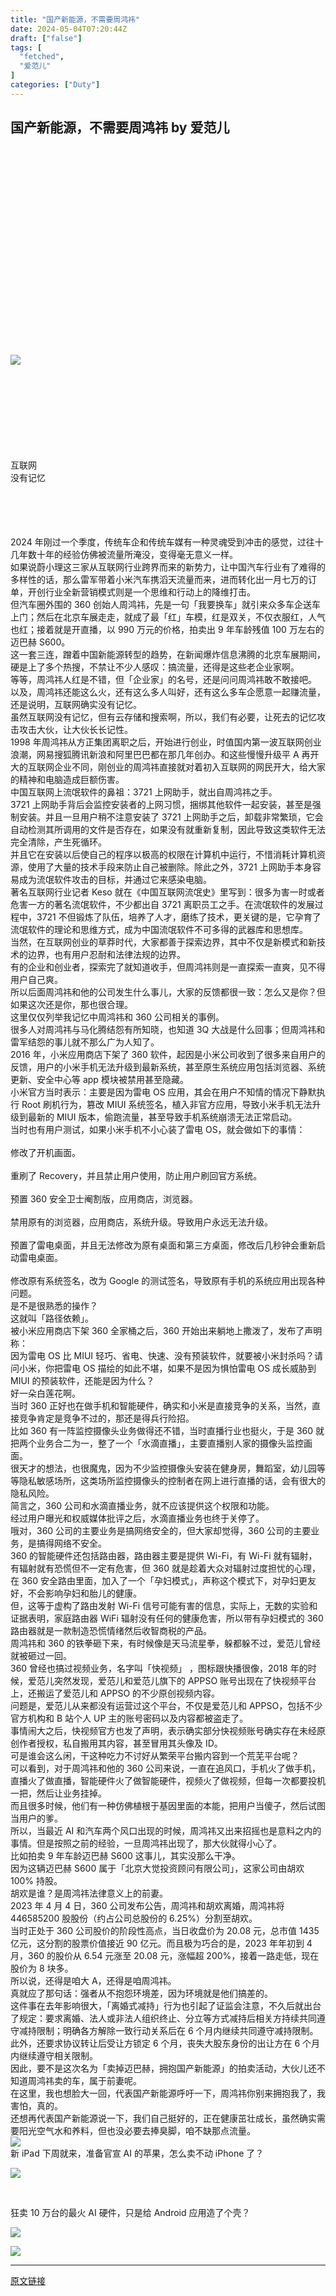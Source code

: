 ```yaml
---
title: "国产新能源，不需要周鸿祎"
date: 2024-05-04T07:20:44Z
draft: ["false"]
tags: [
  "fetched",
  "爱范儿"
]
categories: ["Duty"]
---
```

国产新能源，不需要周鸿祎 by 爱范儿
------
<div><p data-mpa-powered-by="yiban.io"><br></p><section><section><section><svg height="301" width="62"></svg><section><section><img data-imgfileid="504858717" data-ratio="1.149914821124361" data-src="https://mmbiz.qpic.cn/mmbiz_png/dyDu14T9ZVBNYEBFXIIeNKfiaoQjOED8AqfX0wdc3679f8d61YxQLO2I6oU4Ge3I9Akjsw8LJvGzvmIF7II6GFg/640?wx_fmt=png&amp;from=appmsg" data-type="png" data-w="587" src="https://mmbiz.qpic.cn/mmbiz_png/dyDu14T9ZVBNYEBFXIIeNKfiaoQjOED8AqfX0wdc3679f8d61YxQLO2I6oU4Ge3I9Akjsw8LJvGzvmIF7II6GFg/640?wx_fmt=png&amp;from=appmsg"></section><svg></svg></section></section><section><section><section>互联网</section><section>没有记忆</section></section><svg height="83" width="70"></svg></section></section></section><section><section><section><section><section><section><section><section><section><section><section>2024 年刚过一个季度，传统车企和传统车媒有一种灵魂受到冲击的感觉，过往十几年数十年的经验仿佛被流量所淹没，变得毫无意义一样。</section><section>如果说蔚小理这三家从互联网行业跨界而来的新势力，让中国汽车行业有了难得的多样性的话，那么雷军带着小米汽车携滔天流量而来，进而转化出一月七万的订单，开创行业全新营销模式则是一个思维和行动上的降维打击。</section><section>但汽车圈外围的 360 创始人周鸿祎，先是一句「我要换车」就引来众多车企送车上门；然后在北京车展走走，就成了最「红」车模，红是双关，不仅衣服红，人气也红；接着就是开直播，以 990 万元的价格，拍卖出 9 年车龄残值 100 万左右的迈巴赫 S600。<span></span></section><section>这一套三连，蹭着中国新能源转型的趋势，在新闻爆炸信息沸腾的北京车展期间，硬是上了多个热搜，不禁让不少人感叹：搞流量，还得是这些老企业家啊。</section><section>等等，周鸿祎人红是不错，但「企业家」的名号，还是问问周鸿祎敢不敢接吧。</section><section>以及，周鸿祎还能这么火，还有这么多人叫好，还有这么多车企愿意一起赚流量，还是说明，互联网确实没有记忆。</section><section>虽然互联网没有记忆，但有云存储和搜索啊，所以，我们有必要，让死去的记忆攻击攻击大伙，让大伙长长记性。</section><section>1998 年周鸿祎从方正集团离职之后，开始进行创业，时值国内第一波互联网创业浪潮，网易搜狐腾讯新浪和阿里巴巴都在那几年创办。和这些慢慢升级平 A 再开大的互联网企业不同，刚创业的周鸿祎直接就对着初入互联网的网民开大，给大家的精神和电脑造成巨额伤害。</section><section>中国互联网上流氓软件的鼻祖：3721 上网助手，就出自周鸿祎之手。</section><section>3721 上网助手背后会监控安装者的上网习惯，捆绑其他软件一起安装，甚至是强制安装。并且一旦用户稍不注意安装了 3721 上网助手之后，卸载非常繁琐，它会自动检测其所调用的文件是否存在，如果没有就重新复制，因此导致这类软件无法完全清除，产生死循环。</section><section>并且它在安装以后使自己的程序以极高的权限在计算机中运行，不惜消耗计算机资源，使用了大量的技术手段来防止自己被删除。除此之外，3721 上网助手本身容易成为流氓软件攻击的目标，并通过它来感染电脑。</section><section>著名互联网行业记者 Keso 就在《中国互联网流氓史》里写到：很多为害一时或者危害一方的著名流氓软件，不少都出自 3721 离职员工之手。在流氓软件的发展过程中，3721 不但锻炼了队伍，培养了人才，磨练了技术，更关键的是，它孕育了流氓软件的理论和思维方式，成为中国流氓软件不可多得的武器库和思想库。</section><section>当然，在互联网创业的草莽时代，大家都善于探索边界，其中不仅是新模式和新技术的边界，也有用户忍耐和法律法规的边界。</section><section>有的企业和创业者，探索完了就知道收手，但周鸿祎则是一直探索一直爽，见不得用户自己爽。</section><section>所以后面周鸿祎和他的公司发生什么事儿，大家的反馈都很一致：怎么又是你？但如果这次还是你，那也很合理。</section><section>这里仅仅列举我记忆中周鸿祎和 360 公司相关的事例。</section><section>很多人对周鸿祎与马化腾结怨有所知晓，也知道 3Q 大战是什么回事；但周鸿祎和雷军结怨的事儿就不那么广为人知了。</section><section>2016 年，小米应用商店下架了 360 软件，起因是小米公司收到了很多来自用户的反馈，用户的小米手机无法升级到最新系统，甚至原生系统应用包括浏览器、系统更新、安全中心等 app 模块被禁用甚至隐藏。</section><section>小米官方当时表示：主要是因为雷电 OS 应用，其会在用户不知情的情况下静默执行 Root 刷机行为，篡改 MIUI 系统签名，植入非官方应用，导致小米手机无法升级到最新的 MIUI 版本，偷跑流量，甚至导致手机系统崩溃无法正常启动。</section><section>当时也有用户测试，如果小米手机不小心装了雷电 OS，就会做如下的事情：</section><section><section><section><br></section><section>修改了开机画面。</section></section><section><section><br></section><section>重刷了 Recovery，并且禁止用户使用，防止用户刷回官方系统。</section></section><section><section><br></section><section>预置 360 安全卫士阉割版，应用商店，浏览器。</section></section><section><section><br></section><section>禁用原有的浏览器，应用商店，系统升级。导致用户永远无法升级。</section></section><section><section><br></section><section>预置了雷电桌面，并且无法修改为原有桌面和第三方桌面，修改后几秒钟会重新启动雷电桌面。</section></section><section><section><br></section><section>修改原有系统签名，改为 Google 的测试签名，导致原有手机的系统应用出现各种问题。</section></section></section><section>是不是很熟悉的操作？</section><section>这就叫「路径依赖」。</section><section>被小米应用商店下架 360 全家桶之后，360 开始出来躺地上撒泼了，发布了声明称：</section><section>因为雷电 OS 比 MIUI 轻巧、省电、快速、没有预装软件，就要被小米封杀吗？请问小米，你把雷电 OS 描绘的如此不堪，如果不是因为惧怕雷电 OS 成长威胁到 MIUI 的预装软件，还能是因为什么？<br></section><section>好一朵白莲花啊。</section><section>当时 360 正好也在做手机和智能硬件，确实和小米是直接竞争的关系，当然，直接竞争肯定是竞争不过的，那还是得兵行险招。</section><section>比如 360 有一阵监控摄像头业务做得还不错，当时直播行业也挺火，于是 360 就把两个业务合二为一，整了一个「水滴直播」，主要直播别人家的摄像头监控画面。</section><section>很天才的想法，也很魔鬼，因为不少监控摄像头安装在健身房，舞蹈室，幼儿园等等隐私敏感场所，这类场所监控摄像头的控制者在网上进行直播的话，会有很大的隐私风险。</section><section>简言之，360 公司和水滴直播业务，就不应该提供这个权限和功能。</section><section>经过用户曝光和权威媒体批评之后，水滴直播业务也终于关停了。</section><section>哦对，360 公司的主要业务是搞网络安全的，但大家却觉得，360 公司的主要业务，是搞得网络不安全。</section><section>360 的智能硬件还包括路由器，路由器主要是提供 Wi-Fi，有 Wi-Fi 就有辐射，有辐射就有恐慌但不一定有危害，但 360 就是趁着大众对辐射过度担忧的心理，在 360 安全路由里面，加入了一个「孕妇模式」，声称这个模式下，对孕妇更友好，不会影响孕妇和胎儿的健康。</section><section>但，这等于虚构了路由发射 Wi-Fi 信号可能有害的信息，实际上，无数的实验和证据表明，家庭路由器 WiFi 辐射没有任何的健康危害，所以带有孕妇模式的 360 路由器就是一款制造恐慌情绪然后收智商税的产品。</section><section>周鸿祎和 360 的铁拳砸下来，有时候像是天马流星拳，躲都躲不过，爱范儿曾经就被砸过一回。</section><section>360 曾经也搞过视频业务，名字叫「快视频」 ，图标跟快播很像，2018 年的时候，爱范儿突然发现，爱范儿和爱范儿旗下的 APPSO 账号出现在了快视频平台上，还搬运了爱范儿和 APPSO 的不少原创视频内容。</section><section>问题是，爱范儿从来都没有运营过这个平台，不仅是爱范儿和 APPSO，包括不少官方机构和 B 站个人 UP 主的账号密码以及内容都被盗走了。</section><section>事情闹大之后，快视频官方也发了声明，表示确实部分快视频账号确实存在未经原创作者授权，私自搬用其内容，甚至冒用其头像及 ID。</section><section>可是谁会这么闲，干这种吃力不讨好从繁荣平台搬内容到一个荒芜平台呢？</section><section>可以看到，对于周鸿祎和他的 360 公司来说，一直在追风口，手机火了做手机，直播火了做直播，智能硬件火了做智能硬件，视频火了做视频，但每一次都要投机一把，然后让业务挂掉。</section><section>而且很多时候，他们有一种仿佛植根于基因里面的本能，把用户当傻子，然后试图当用户的爹。</section><section>所以，当最近 AI 和汽车两个风口出现的时候，周鸿祎又出来招摇也是意料之内的事情。但是按照之前的经验，一旦周鸿祎出现了，那大伙就得小心了。</section><section>比如拍卖 9 年车龄迈巴赫 S600 这事儿，其实没那么干净。</section><section>因为这辆迈巴赫 S600 属于「北京大觉投资顾问有限公司」，这家公司由胡欢 100% 持股。</section><section>胡欢是谁？是周鸿祎法律意义上的前妻。</section><section>2023 年 4 月 4 日，360 公司发布公告，周鸿祎和胡欢离婚，周鸿祎将 446585200 股股份（约占公司总股份的 6.25%）分割至胡欢。</section><section>当时正处于 360 公司股价的阶段性高点，当日收盘价为 20.08 元，总市值 1435 亿元，这分割的股票价值接近 90 亿元。而且极为巧合的是，2023 年年初到 4 月，360 的股价从 6.54 元涨至 20.08 元，涨幅超 200%，接着一路走低，现在股价为 8 块多。</section><section>所以说，还得是咱大 A，还得是咱周鸿祎。</section><section>真就应了那句话：强者从不抱怨环境差，因为环境就是他们搞差的。</section><section>这件事在去年影响很大，「离婚式减持」行为也引起了证监会注意，不久后就出台了规定：要求离婚、法人或非法人组织终止、分立等方式减持后相关方持续共同遵守减持限制；明确各方解除一致行动关系后在 6 个月内继续共同遵守减持限制。此外，还要求协议转让后受让方锁定 6 个月，丧失大股东身份的出让方在 6 个月内继续遵守相关限制。</section><section>因此，要不是这次名为「卖掉迈巴赫，拥抱国产新能源」的拍卖活动，大伙儿还不知道周鸿祎卖的车，属于前妻呢。</section><section>在这里，我也想脸大一回，代表国产新能源呼吁一下，周鸿祎你别来拥抱我了，我害怕，真的。</section><section>还想再代表国产新能源说一下，我们自己挺好的，正在健康茁壮成长，虽然确实需要阳光空气水和养料，但也没必要去捧臭脚，咱不缺那点流量。</section></section></section></section></section></section></section></section></section></section></section><section><section><section><section><section><img data-backh="340" data-backw="546" data-cropselx1="0" data-cropselx2="578" data-cropsely1="0" data-cropsely2="319" data-imgfileid="504858706" data-ratio="0.6222222222222222" data-s="300,640" data-src="https://mmbiz.qpic.cn/mmbiz_png/dyDu14T9ZVCKPCFBkCl6GngLc8iaxpibfl7CcRMfRibBm9Bia0n53Z9usHBdxmPiakibiakz26Lnr115icic6FX1OvNYKibA/640?wx_fmt=other&amp;wxfrom=5&amp;wx_lazy=1&amp;wx_co=1&amp;tp=webp" data-type="png" data-w="1080" src="https://mmbiz.qpic.cn/mmbiz_png/dyDu14T9ZVCKPCFBkCl6GngLc8iaxpibfl7CcRMfRibBm9Bia0n53Z9usHBdxmPiakibiakz26Lnr115icic6FX1OvNYKibA/640?wx_fmt=other&amp;wxfrom=5&amp;wx_lazy=1&amp;wx_co=1&amp;tp=webp"></section></section></section></section></section><section data-style='margin-bottom: 0px; outline: 0px; background-color: rgb(255, 255, 255); color: rgb(34, 34, 34); letter-spacing: 0.544px; white-space: normal; font-family: "PingFang SC", system-ui, -apple-system, BlinkMacSystemFont, "Helvetica Neue", Helvetica, Tahoma, Arial, "Heiti SC", STHeiti, SimHei, sans-serif; text-align: start; caret-color: rgb(34, 34, 34);'><section><section><section><section data-mpa-template="t"><section data-mpa-template="t"><section><section><section><section data-style="padding: 15px; outline: 0px; background-color: rgb(245, 245, 245); color: rgb(17, 17, 17); border-radius: 0px; display: inline-block;"><span><span><span><span>新 iPad 下周就来，准备官宣 AI 的苹果，怎么卖不动 iPhone 了？</span></span></span></span><p><a target="_blank" href="http://mp.weixin.qq.com/s?__biz=MjgzMTAwODI0MA==&amp;mid=2652342622&amp;idx=1&amp;sn=c9b13f90bc43df3530eaf6685ec004f2&amp;chksm=9b611fc1ac1696d7628f382ea0f3e0148520790d02256b27fe296c6eec29169a75179a394180&amp;scene=21#wechat_redirect" textvalue="‍‍" linktype="text" imgurl="" imgdata="null" data-itemshowtype="11" tab="innerlink" data-linktype="1"><span><img data-cropselx1="0" data-cropselx2="548" data-cropsely1="0" data-cropsely2="233" data-galleryid="" data-imgfileid="504858708" data-ratio="0.42592592592592593" data-s="300,640" data-src="https://mmbiz.qpic.cn/mmbiz_png/dyDu14T9ZVAic215aXOSKwXhQUtInH5jWjlflEKnLVQWoOTiaUCibjcQTLgPUKm4oxR3rEZrYFPSa40hicff7mEKuw/640?wx_fmt=png&amp;from=appmsg" data-type="jpeg" data-w="1080" src="https://mmbiz.qpic.cn/mmbiz_png/dyDu14T9ZVAic215aXOSKwXhQUtInH5jWjlflEKnLVQWoOTiaUCibjcQTLgPUKm4oxR3rEZrYFPSa40hicff7mEKuw/640?wx_fmt=png&amp;from=appmsg"></span></a></p></section></section></section></section></section></section></section></section></section></section><section data-style='margin-bottom: 0px; outline: 0px; background-color: rgb(255, 255, 255); color: rgb(34, 34, 34); letter-spacing: 0.544px; white-space: normal; font-family: "PingFang SC", system-ui, -apple-system, BlinkMacSystemFont, "Helvetica Neue", Helvetica, Tahoma, Arial, "Heiti SC", STHeiti, SimHei, sans-serif; text-align: start; caret-color: rgb(34, 34, 34);'><section><section data-mpa-template="t"><section data-mpa-template="t"><section><section><section><section data-style="padding: 15px; outline: 0px; background-color: rgb(245, 245, 245); color: rgb(17, 17, 17); border-radius: 0px; display: inline-block;"><p><br></p><p><span data-style="outline: 0px; background-color: rgb(246, 247, 248); color: rgb(136, 136, 136); caret-color: rgb(34, 34, 34); font-size: 12px; letter-spacing: 0.544px;"><span><span><span>狂卖 10 万台的最火 AI 硬件，只是给 Android 应用造了个壳？</span></span></span></span></p><p><a target="_blank" href="http://mp.weixin.qq.com/s?__biz=MjgzMTAwODI0MA==&amp;mid=2652342461&amp;idx=1&amp;sn=cb939537c1c53c0a5105a70b8796331b&amp;chksm=9b611e22ac16973462412201173c1298bebbd25ba83cae52cb484cab06ef2ced830a71a5569b&amp;scene=21#wechat_redirect" textvalue="‍‍" linktype="text" imgurl="" imgdata="null" data-itemshowtype="11" tab="innerlink" data-linktype="1"><span><img data-croporisrc="https://mmbiz.qpic.cn/mmbiz_jpg/dyDu14T9ZVD9bf6MsfhA9pb2Ga0NEPJr7eJgvNoe8IMZPxiapo67vWW776uwhGV1WwaSS7NfLBUSBf9Dedf1jKQ/0?wx_fmt=jpeg&amp;from=appmsg" data-cropx1="0" data-cropx2="1200" data-cropy1="0" data-cropy2="510.2189781021898" data-galleryid="" data-imgfileid="504858709" data-ratio="0.42407407407407405" data-s="300,640" data-src="https://mmbiz.qpic.cn/mmbiz_jpg/dyDu14T9ZVDriaSwF2BY6Smer7gXViaUmsJI11hiaBozfrlj4icM3P4FreK0klqsbwoWd5GEqjmsrDRK4d7viab4Fdw/640?wx_fmt=jpeg" data-type="jpeg" data-w="1080" src="https://mmbiz.qpic.cn/mmbiz_jpg/dyDu14T9ZVDriaSwF2BY6Smer7gXViaUmsJI11hiaBozfrlj4icM3P4FreK0klqsbwoWd5GEqjmsrDRK4d7viab4Fdw/640?wx_fmt=jpeg"></span></a></p></section></section></section></section></section></section></section></section><p><img data-cropselx1="0" data-cropselx2="578" data-cropsely1="0" data-cropsely2="900" data-imgfileid="504858707" data-ratio="1.5574074074074074" data-s="300,640" data-src="https://mmbiz.qpic.cn/mmbiz_jpg/dyDu14T9ZVBAictkyssA3GpQSTDPbzCySvrvPWzEZiaLeYf72l6SgG2z3GbMNrj3RZUdFvrytkX3ib8GMHsRB57GQ/640?wx_fmt=other&amp;tp=webp&amp;wxfrom=5&amp;wx_lazy=1&amp;wx_co=1" data-type="jpeg" data-w="1080" src="https://mmbiz.qpic.cn/mmbiz_jpg/dyDu14T9ZVBAictkyssA3GpQSTDPbzCySvrvPWzEZiaLeYf72l6SgG2z3GbMNrj3RZUdFvrytkX3ib8GMHsRB57GQ/640?wx_fmt=other&amp;tp=webp&amp;wxfrom=5&amp;wx_lazy=1&amp;wx_co=1"></p><p><mp-style-type data-value="3"></mp-style-type></p></div>  
<hr>
<a href="https://mp.weixin.qq.com/s/iqond9JCxZWPeOQL9oUGwA",target="_blank" rel="noopener noreferrer">原文链接</a>
